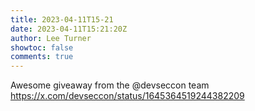 ```yaml
---
title: 2023-04-11T15-21
date: 2023-04-11T15:21:20Z
author: Lee Turner
showtoc: false
comments: true
---
```


Awesome giveaway from the @devseccon team https://x.com/devseccon/status/1645364519244382209

